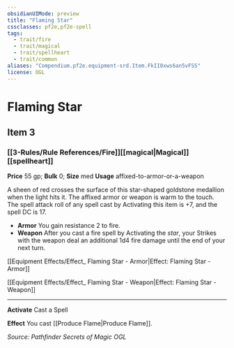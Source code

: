 ```yaml
---
obsidianUIMode: preview
title: "Flaming Star"
cssclasses: pf2e,pf2e-spell
tags:
  - trait/fire
  - trait/magical
  - trait/spellheart
  - trait/common
aliases: "Compendium.pf2e.equipment-srd.Item.FkII0xws6an5vFSS"
license: OGL
---
```

# Flaming Star
## Item 3
### [[3-Rules/Rule References/Fire]][[magical|Magical]][[spellheart]]


**Price** 55 gp; 
**Bulk** 0; **Size** med
**Usage** affixed-to-armor-or-a-weapon

A sheen of red crosses the surface of this star-shaped goldstone medallion when the light hits it. The affixed armor or weapon is warm to the touch. The spell attack roll of any spell cast by Activating this item is +7, and the spell DC is 17.

*   **Armor** You gain resistance 2 to fire.
*   **Weapon** After you cast a fire spell by Activating the _star_, your Strikes with the weapon deal an additional 1d4 fire damage until the end of your next turn.

[[Equipment Effects/Effect_ Flaming Star - Armor|Effect: Flaming Star - Armor]]

[[Equipment Effects/Effect_ Flaming Star - Weapon|Effect: Flaming Star - Weapon]]

* * *

**Activate** Cast a Spell

**Effect** You cast [[Produce Flame|Produce Flame]].

*Source: Pathfinder Secrets of Magic*
*OGL*
